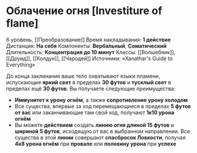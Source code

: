 # Облачение огня [Investiture of flame]
6 уровень, [[Преобразование]]
Время накладывания: **1 действие**
Дистанция: **На себя**
Компоненты: **Вербальный**, **Соматический**
Длительность: **Концентрация до 10 минут**
Классы: [[Волшебник]], [[Друид]], [[Колдун]], [[Чародей]]
Источники: «Xanathar's Guide to Everything»

До конца заклинания ваше тело охватывают языки пламени, испускающие **яркий свет** в пределах **30 футов** и **тусклый свет** в пределах ещё **30 футов**. Вы получаете следующие преимущества:

- **Иммунитет к урону огнём**, а также **сопротивление урону холодом**
- Все существа, впервые за ход перемещающиеся в пределах **5 футов от вас** или заканчивающие там свой ход, получают **1к10 урона огнём**
- Вы можете **действием** создать **линию огня длиной 15 футов** и **шириной 5 футов**, исходящую от вас в выбранном направлении. Все существа в этой **линии** совершают **спасбросок Ловкости**, получая **4к8 урона огнём** при **провале** или **половину урона** при **успехе**
